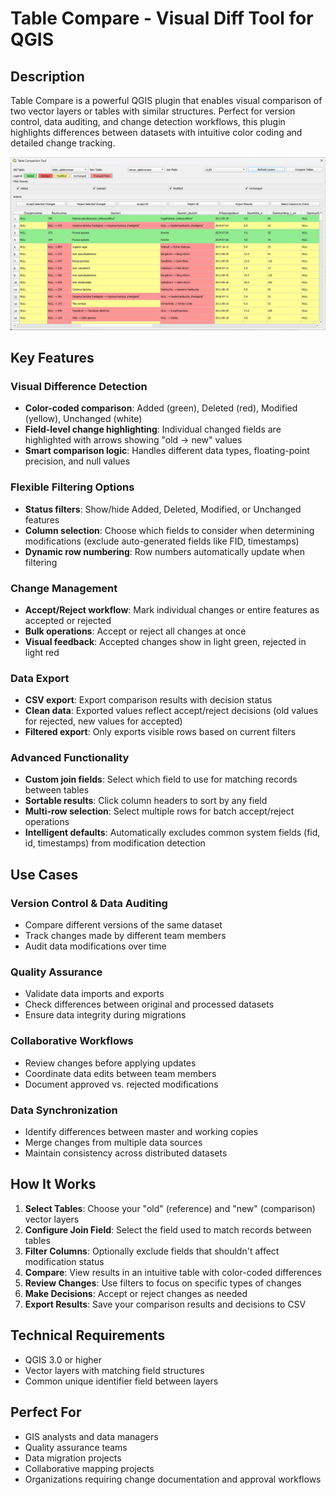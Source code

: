 # Table Compare - Visual Diff Tool for QGIS

## Description

Table Compare is a powerful QGIS plugin that enables visual comparison of two vector layers or tables with similar structures. Perfect for version control, data auditing, and change detection workflows, this plugin highlights differences between datasets with intuitive color coding and detailed change tracking.

![Plugin Interface](screenshot/screen_1.jpg)

## Key Features

### Visual Difference Detection
- **Color-coded comparison**: Added (green), Deleted (red), Modified (yellow), Unchanged (white)
- **Field-level change highlighting**: Individual changed fields are highlighted with arrows showing "old → new" values
- **Smart comparison logic**: Handles different data types, floating-point precision, and null values

### Flexible Filtering Options
- **Status filters**: Show/hide Added, Deleted, Modified, or Unchanged features
- **Column selection**: Choose which fields to consider when determining modifications (exclude auto-generated fields like FID, timestamps)
- **Dynamic row numbering**: Row numbers automatically update when filtering

### Change Management
- **Accept/Reject workflow**: Mark individual changes or entire features as accepted or rejected
- **Bulk operations**: Accept or reject all changes at once
- **Visual feedback**: Accepted changes show in light green, rejected in light red

### Data Export
- **CSV export**: Export comparison results with decision status
- **Clean data**: Exported values reflect accept/reject decisions (old values for rejected, new values for accepted)
- **Filtered export**: Only exports visible rows based on current filters

### Advanced Functionality
- **Custom join fields**: Select which field to use for matching records between tables
- **Sortable results**: Click column headers to sort by any field
- **Multi-row selection**: Select multiple rows for batch accept/reject operations
- **Intelligent defaults**: Automatically excludes common system fields (fid, id, timestamps) from modification detection

## Use Cases

### Version Control & Data Auditing
- Compare different versions of the same dataset
- Track changes made by different team members
- Audit data modifications over time

### Quality Assurance
- Validate data imports and exports
- Check differences between original and processed datasets
- Ensure data integrity during migrations

### Collaborative Workflows
- Review changes before applying updates
- Coordinate data edits between team members
- Document approved vs. rejected modifications

### Data Synchronization
- Identify differences between master and working copies
- Merge changes from multiple data sources
- Maintain consistency across distributed datasets

## How It Works

1. **Select Tables**: Choose your "old" (reference) and "new" (comparison) vector layers
2. **Configure Join Field**: Select the field used to match records between tables
3. **Filter Columns**: Optionally exclude fields that shouldn't affect modification status
4. **Compare**: View results in an intuitive table with color-coded differences
5. **Review Changes**: Use filters to focus on specific types of changes
6. **Make Decisions**: Accept or reject changes as needed
7. **Export Results**: Save your comparison results and decisions to CSV

## Technical Requirements

- QGIS 3.0 or higher
- Vector layers with matching field structures
- Common unique identifier field between layers

## Perfect For

- GIS analysts and data managers
- Quality assurance teams
- Data migration projects
- Collaborative mapping projects
- Organizations requiring change documentation and approval workflows
